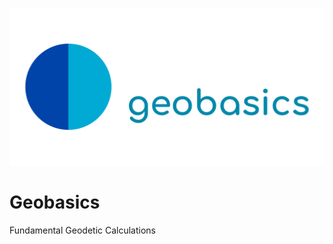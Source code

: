 ![geobasics](https://github.com/hexa-apps/geobasics/blob/main/geobasics.png?raw=true)

# Geobasics
Fundamental Geodetic Calculations
